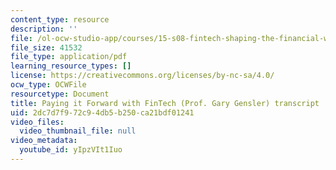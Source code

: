 ```yaml
---
content_type: resource
description: ''
file: /ol-ocw-studio-app/courses/15-s08-fintech-shaping-the-financial-world-spring-2020/yIpzVIt1Iuo_transcript.pdf
file_size: 41532
file_type: application/pdf
learning_resource_types: []
license: https://creativecommons.org/licenses/by-nc-sa/4.0/
ocw_type: OCWFile
resourcetype: Document
title: Paying it Forward with FinTech (Prof. Gary Gensler) transcript
uid: 2dc7d7f9-72c9-4db5-b250-ca21bdf01241
video_files:
  video_thumbnail_file: null
video_metadata:
  youtube_id: yIpzVIt1Iuo
---
```

